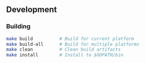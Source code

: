 ## Development

### Building

```bash
make build          # Build for current platform
make build-all      # Build for multiple platforms
make clean          # Clean build artifacts
make install        # Install to $GOPATH/bin
```
